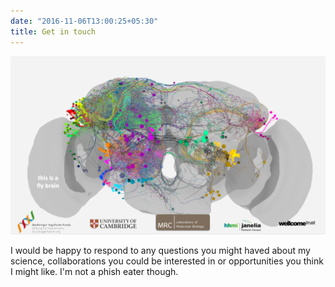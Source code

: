 ```yaml
---
date: "2016-11-06T13:00:25+05:30"
title: Get in touch
---
```


![](https://raw.githubusercontent.com/alexanderbates/asbates/main/static/img/portfolio/funders.png)

I would be happy to respond to any questions you might haved about my science, collaborations you could be interested in or opportunities you think I might like. I'm not a phish eater though.

